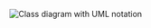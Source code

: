 ![Class diagram with UML notation](https://user-images.githubusercontent.com/60211638/226321727-cc012969-b5ea-4325-a174-dcdd100f26b9.png)

